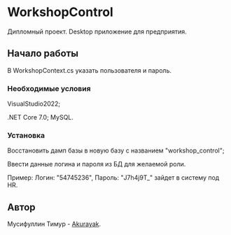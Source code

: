 # WorkshopControl

Дипломный проект.
Desktop приложение для предприятия.

## Начало работы

В WorkshopContext.cs указать пользователя и пароль.

### Необходимые условия

VisualStudio2022;

.NET Core 7.0; MySQL.

### Установка

Восстановить дамп базы в новую базу с названием "workshop_control";

Ввести данные логина и пароля из БД для желаемой роли.

Пример: Логин: "54745236", Пароль: "J7h4j9T_" зайдет в систему под HR.

## Автор

Мусифуллин Тимур - [Akurayak](https://github.com/Akuryak).
